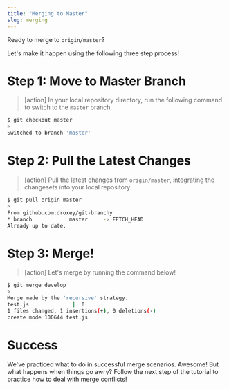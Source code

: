 ```yaml
---
title: "Merging to Master"
slug: merging
---
```


Ready to merge to `origin/master`?

Let's make it happen using the following three step process!

# Step 1: Move to Master Branch

> [action]
> In your local repository directory, run the following command to switch to the `master` branch.
>
```bash
$ git checkout master
>
Switched to branch 'master'
```
>

# Step 2: Pull the Latest Changes

> [action]
> Pull the latest changes from `origin/master`, integrating the changesets into your local repository.
>
```bash
$ git pull origin master
>
From github.com:droxey/git-branchy
* branch            master     -> FETCH_HEAD
Already up to date.
```
>

# Step 3: Merge!

> [action]
> Let's merge by running the command below!
>
```bash
$ git merge develop
>
Merge made by the 'recursive' strategy.
test.js              |  0
1 files changed, 1 insertions(+), 0 deletions(-)
create mode 100644 test.js
```
>

# Success

We've practiced what to do in successful merge scenarios. Awesome! But what happens when things go awry? Follow the next step of the tutorial to practice how to deal with merge conflicts!
